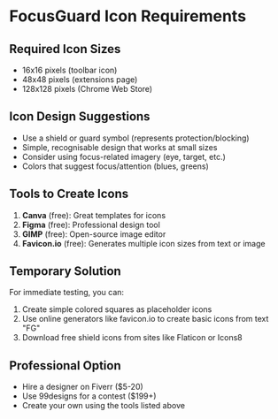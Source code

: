 # FocusGuard Icon Requirements

## Required Icon Sizes

- 16x16 pixels (toolbar icon)
- 48x48 pixels (extensions page)
- 128x128 pixels (Chrome Web Store)

## Icon Design Suggestions

- Use a shield or guard symbol (represents protection/blocking)
- Simple, recognisable design that works at small sizes
- Consider using focus-related imagery (eye, target, etc.)
- Colors that suggest focus/attention (blues, greens)

## Tools to Create Icons

1. **Canva** (free): Great templates for icons
2. **Figma** (free): Professional design tool
3. **GIMP** (free): Open-source image editor
4. **Favicon.io** (free): Generates multiple icon sizes from text or image

## Temporary Solution

For immediate testing, you can:

1. Create simple colored squares as placeholder icons
2. Use online generators like favicon.io to create basic icons from text "FG"
3. Download free shield icons from sites like Flaticon or Icons8

## Professional Option

- Hire a designer on Fiverr ($5-20)
- Use 99designs for a contest ($199+)
- Create your own using the tools listed above
